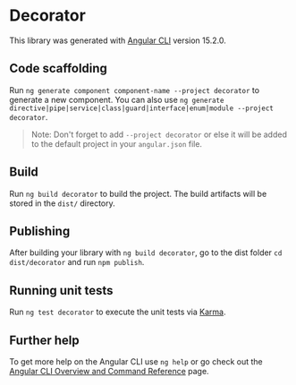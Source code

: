 # Decorator

This library was generated with [Angular CLI](https://github.com/angular/angular-cli) version 15.2.0.

## Code scaffolding

Run `ng generate component component-name --project decorator` to generate a new component. You can also use `ng generate directive|pipe|service|class|guard|interface|enum|module --project decorator`.
> Note: Don't forget to add `--project decorator` or else it will be added to the default project in your `angular.json` file. 

## Build

Run `ng build decorator` to build the project. The build artifacts will be stored in the `dist/` directory.

## Publishing

After building your library with `ng build decorator`, go to the dist folder `cd dist/decorator` and run `npm publish`.

## Running unit tests

Run `ng test decorator` to execute the unit tests via [Karma](https://karma-runner.github.io).

## Further help

To get more help on the Angular CLI use `ng help` or go check out the [Angular CLI Overview and Command Reference](https://angular.io/cli) page.
